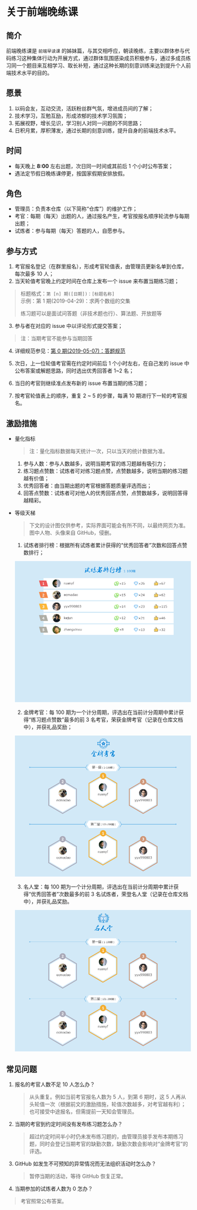 # 关于前端晚练课

## 简介

前端晚练课是 `前端早读课` 的姊妹篇，与其交相呼应，朝读晚练，主要以群体参与代码练习这种集体行动为开展方式，通过群体氛围感染成员积极参与，通过多成员练习同一个题目来互相学习、取长补短，通过这种长期的刻意训练来达到提升个人前端技术水平的目的。

## 愿景

1. 以码会友，互动交流，活跃粉丝群气氛，增进成员间的了解；
2. 技术学习，互勉互励，形成浓郁的技术学习氛围；
3. 拓展视野，增长见识，学习别人对同一问题的不同思路；
4. 日积月累，厚积薄发，通过长期的刻意训练，提升自身的前端技术水平。

## 时间

- 每天晚上 **8:00** 左右出题，次日同一时间或其前后 1 个小时公布答案；
- 遇法定节假日晚练课停更，按国家假期安排放假。

## 角色

- 管理员：负责本仓库（以下简称“仓库”）的维护工作；
- 考官：每期（每天）出题的人，通过报名产生，考官按报名顺序轮流参与每期出题；
- 试炼者：参与每期（每天）答题的人，自愿参与。

## 参与方式

1. 考官报名登记（在群里报名），形成考官轮值表，由管理员更新名单到仓库，每次最多 10 人；
2. 当天轮值考官晚上约定时间在仓库上发布一个 issue 来布置当期练习题；

  > 标题格式：`第 [n] 期([日期])：[标题名称]` <br/>
  > 示例：第 1 期(2019-04-29)：求两个数组的交集
  >
  > 练习题可以是面试问答题（非技术题也行）、算法题、开放题等

3. 参与者在对应的 issue 中以评论形式提交答案；

  > 注：当期考官不能参与当期回答

4. 详细规范参见：[第 0 期(2019-05-07)：答题规范](https://github.com/fezaoduke/fe-practice-hard/issues/1)

4. 次日，上一位轮值考官需在约定时间前后 1 个小时左右，在自己发的 issue 中公布答案或解题思路，同时选出优秀回答者 1~2 名；
5. 当日的考官则继续准点发布新的 issue 布置当期的练习题；
6. 按考官轮值表上的顺序，重复 2 ~ 5 的步骤，每满 10 期进行下一轮的考官报名。

## 激励措施

- 量化指标

  > 注：量化指标数据每天统计一次，只以当天的统计数据为准。

	1. 参与人数：参与人数越多，说明当期考官的练习题越有吸引力；
	2. 练习题点赞数：试炼者可对练习题点赞，点赞数越多，说明当期的练习题越有价值；
	3. 优秀回答者：由当期出题的考官根据答题质量评选而出；
	4. 回答点赞数：试炼者可对他人的优秀回答点赞，点赞数越多，说明回答得越精彩。

- 等级天梯

  > 下文的设计图仅供参考，实际界面可能会有所不同，以最终网页为准。<br>
  > 图中人物、头像来自 GitHub，侵删。


	1. 试炼者排行榜：根据所有试炼者累计获得的“优秀回答者”次数和回答点赞数排行；

    ![](./screenshot/ranking-list.png)

	2. 金牌考官：每 100 期为一个计分周期，评选出在当前计分周期中累计获得“练习题点赞数”最多的前 3 名考官，荣获金牌考官（记录在仓库文档中），并获礼品奖励；

    ![](./screenshot/gold-examiner.png)

	3. 名人堂：每 100 期为一个计分周期，评选出在当前计分周期中累计获得“优秀回答者”次数最多的前 3 名试炼者，荣登名人堂（记录在仓库文档中），并获礼品奖励。

    ![](./screenshot/hall-of-fame.png)

## 常见问题

1. 报名的考官人数不足 10 人怎么办？

	> 从头重复。例如当前考官报名人数为 5 人，到第 6 期时，这 5 人再从头轮值一次（根据前文的激励措施，轮值次数越多，对考官越有利）；也可接受中途报名，但需提前一天知会管理员。

2. 当期的考官到约定时间没有发布练习题怎么办？

	> 超过约定时间半小时仍未发布练习题的，由管理员接手发布本期练习题，同时会登记当期考官的缺勤次数，缺勤次数会影响对“金牌考官”的评选。

3. GitHub 如发生不可预知的异常情况而无法组织活动时怎么办？

	> 暂停当期的活动，等待 GitHub 恢复正常。

4. 当期参加的试炼者人数为 0 怎办？

  > 考官照常公布答案。
